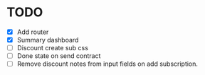 # TODO

 - [x] Add router
 - [x] Summary dashboard
 - [ ] Discount create sub css
 - [ ] Done state on send contract
 - [ ] Remove discount notes from input fields on add subscription.

